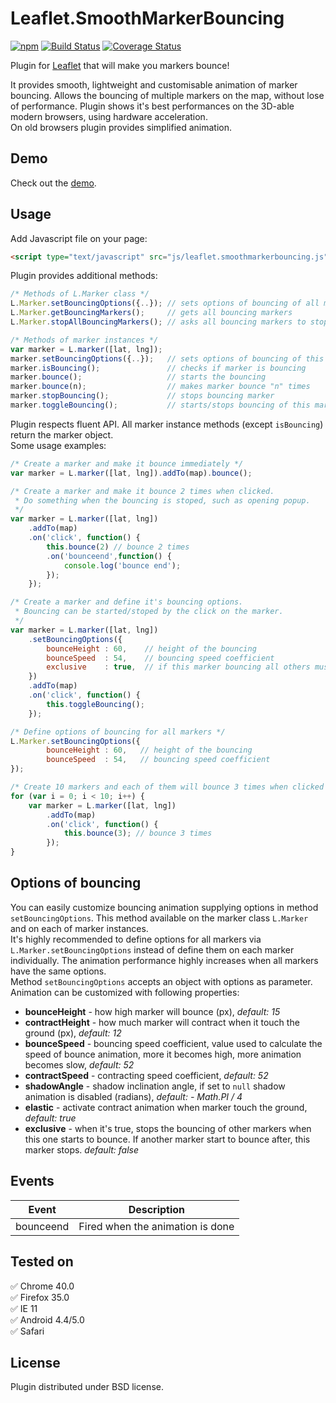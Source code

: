 # Leaflet.SmoothMarkerBouncing 

[![npm](https://img.shields.io/npm/v/leaflet.smooth_marker_bouncing.svg)](http://npm.im/leaflet.smooth_marker_bouncing) 
[![Build Status](https://travis-ci.org/hosuaby/Leaflet.SmoothMarkerBouncing.svg?branch=master)](https://travis-ci.org/hosuaby/Leaflet.SmoothMarkerBouncing)
[![Coverage Status](https://coveralls.io/repos/github/hosuaby/Leaflet.SmoothMarkerBouncing/badge.svg?branch=master)](https://coveralls.io/github/hosuaby/Leaflet.SmoothMarkerBouncing?branch=master)

Plugin for [Leaflet](http://leafletjs.com/) that will make you markers bounce!

It provides smooth, lightweight and customisable animation of marker bouncing.
Allows the bouncing of multiple markers on the map, without lose of performance.
Plugin shows it's best performances on the 3D-able modern browsers, using hardware acceleration.  
On old browsers plugin provides simplified animation.

## Demo
Check out the [demo](http://hosuaby.github.io/Leaflet.SmoothMarkerBouncing/).

## Usage
Add Javascript file on your page:
```html
<script type="text/javascript" src="js/leaflet.smoothmarkerbouncing.js" />
```
Plugin provides additional methods:
```javascript
/* Methods of L.Marker class */
L.Marker.setBouncingOptions({..}); // sets options of bouncing of all markers
L.Marker.getBouncingMarkers();     // gets all bouncing markers
L.Marker.stopAllBouncingMarkers(); // asks all bouncing markers to stop

/* Methods of marker instances */
var marker = L.marker([lat, lng]);
marker.setBouncingOptions({..});   // sets options of bouncing of this marker
marker.isBouncing();               // checks if marker is bouncing
marker.bounce();                   // starts the bouncing
marker.bounce(n);                  // makes marker bounce "n" times
marker.stopBouncing();             // stops bouncing marker
marker.toggleBouncing();           // starts/stops bouncing of this marker
```
Plugin respects fluent API. All marker instance methods (except `isBouncing`) return the marker object.  
Some usage examples:
```javascript
/* Create a marker and make it bounce immediately */
var marker = L.marker([lat, lng]).addTo(map).bounce();

/* Create a marker and make it bounce 2 times when clicked.
 * Do something when the bouncing is stoped, such as opening popup.
 */
var marker = L.marker([lat, lng])
    .addTo(map)
    .on('click', function() {
        this.bounce(2) // bounce 2 times
        .on('bounceend',function() {
            console.log('bounce end');
        }); 
    });

/* Create a marker and define it's bouncing options.
 * Bouncing can be started/stoped by the click on the marker.
 */
var marker = L.marker([lat, lng])
    .setBouncingOptions({
        bounceHeight : 60,    // height of the bouncing
        bounceSpeed  : 54,    // bouncing speed coefficient
        exclusive    : true,  // if this marker bouncing all others must stop
    })
    .addTo(map)
    .on('click', function() {
        this.toggleBouncing();
    });

/* Define options of bouncing for all markers */
L.Marker.setBouncingOptions({
        bounceHeight : 60,   // height of the bouncing
        bounceSpeed  : 54,   // bouncing speed coefficient
});

/* Create 10 markers and each of them will bounce 3 times when clicked */
for (var i = 0; i < 10; i++) {
    var marker = L.marker([lat, lng])
        .addTo(map)
        .on('click', function() {
            this.bounce(3); // bounce 3 times
        });
}
```

## Options of bouncing
You can easily customize bouncing animation supplying options in method `setBouncingOptions`. This method available on the marker class `L.Marker` and on each of marker instances.  
It's highly recommended to define options for all markers via `L.Marker.setBouncingOptions` instead of define them on each marker individually. The animation performance highly increases when all markers have the same options.  
Method `setBouncingOptions` accepts an object with options as parameter. Animation can be customized with following properties:
- **bounceHeight** - how high marker will bounce (px), *default: 15*
- **contractHeight** - how much marker will contract when it touch the ground (px), *default: 12*
- **bounceSpeed** - bouncing speed coefficient, value used to calculate the speed of bounce animation, more it becomes high, more animation becomes slow, *default: 52*
- **contractSpeed** - contracting speed coefficient, *default: 52*
- **shadowAngle** - shadow inclination angle, if set to `null` shadow animation is disabled (radians), *default: - Math.PI / 4*
- **elastic** - activate contract animation when marker touch the ground, *default: true*
- **exclusive** - when it's true, stops the bouncing of other markers when this one starts to bounce. If another marker start to bounce after, this marker stops. *default: false*

## Events
|Event|Description|
|---|---|
|bounceend|Fired when the animation is done|

## Tested on
:white_check_mark: Chrome 40.0  
:white_check_mark: Firefox 35.0  
:white_check_mark: IE 11  
:white_check_mark: Android 4.4/5.0  
:white_check_mark: Safari

## License
Plugin distributed under BSD license.
